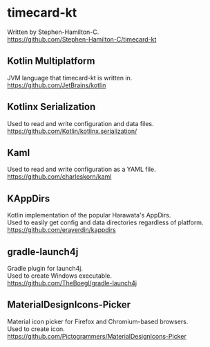 <!-- TODO: Make python script to convert this into Debian copyright file -->
# timecard-kt
Written by Stephen-Hamilton-C.  
https://github.com/Stephen-Hamilton-C/timecard-kt

## Kotlin Multiplatform
JVM language that timecard-kt is written in.  
https://github.com/JetBrains/kotlin

## Kotlinx Serialization
Used to read and write configuration and data files.  
https://github.com/Kotlin/kotlinx.serialization/

## Kaml
Used to read and write configuration as a YAML file.  
https://github.com/charleskorn/kaml

## KAppDirs
Kotlin implementation of the popular Harawata's AppDirs.  
Used to easily get config and data directories regardless of platform.  
https://github.com/erayerdin/kappdirs

## gradle-launch4j
Gradle plugin for launch4j.  
Used to create Windows executable.  
https://github.com/TheBoegl/gradle-launch4j

## MaterialDesignIcons-Picker
Material icon picker for Firefox and Chromium-based browsers.  
Used to create icon.  
https://github.com/Pictogrammers/MaterialDesignIcons-Picker
